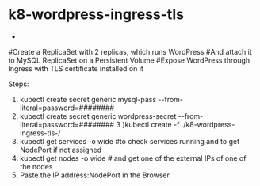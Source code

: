 # k8-wordpress-ingress-tls
-
#Create a ReplicaSet with 2 replicas, which runs WordPress
#And attach it to MySQL ReplicaSet on a Persistent Volume
#Expose WordPress through Ingress with TLS certificate installed on it

Steps:
1) kubectl create secret generic mysql-pass --from-literal=password=######## 
2) kubectl create secret generic wordpress-secret  --from-literal=password=########
3 )kubectl create -f ./k8-wordpress-ingress-tls-/
4) kubectl get services -o wide #to check services running and to get NodePort if not assigned
5) kubectl get nodes -o wide # and get one of the external IPs of one of the nodes
6) Paste the IP address:NodePort in the Browser.

